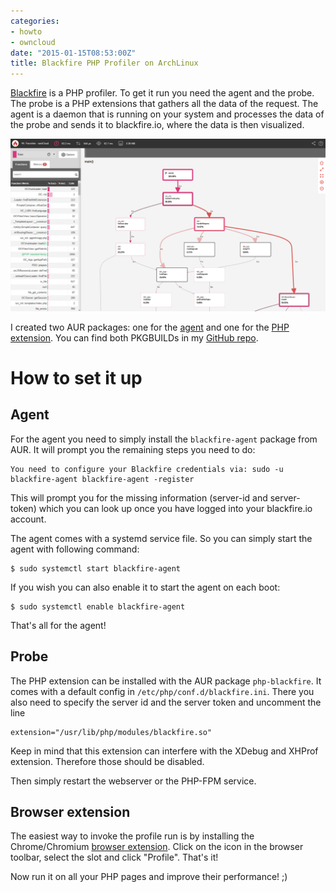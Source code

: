 ```yaml
---
categories:
- howto
- owncloud
date: "2015-01-15T08:53:00Z"
title: Blackfire PHP Profiler on ArchLinux
---
```


[Blackfire](https://blackfire.io) is a PHP profiler. To get it run you need the agent and the probe. The probe is a PHP extensions that gathers all the data of the request. The agent is a daemon that is running on your system and processes the data of the probe and sends it to blackfire.io, where the data is then visualized.

![Profile run](/images/2015-01-15-blackfire-profiler.png)

I created two AUR packages: one for the [agent](https://aur.archlinux.org/packages/blackfire-agent/) and one for the [PHP extension](https://aur.archlinux.org/packages/php-blackfire/). You can find both PKGBUILDs in my [GitHub repo](https://github.com/MorrisJobke/aur-packages).

# How to set it up

## Agent

For the agent you need to simply install the `blackfire-agent` package from AUR. It will prompt you the remaining steps you need to do:

	You need to configure your Blackfire credentials via: sudo -u blackfire-agent blackfire-agent -register

This will prompt you for the missing information (server-id and server-token) which you can look up once you have logged into your blackfire.io account.

The agent comes with a systemd service file. So you can simply start the agent with following command:

	$ sudo systemctl start blackfire-agent

If you wish you can also enable it to start the agent on each boot:

	$ sudo systemctl enable blackfire-agent

That's all for the agent!

## Probe

The PHP extension can be installed with the AUR package `php-blackfire`. It comes with a default config in `/etc/php/conf.d/blackfire.ini`. There you also need to specify the server id and the server token and uncomment the line

	extension="/usr/lib/php/modules/blackfire.so"

Keep in mind that this extension can interfere with the XDebug and XHProf extension. Therefore those should be disabled.

Then simply restart the webserver or the PHP-FPM service.

## Browser extension

The easiest way to invoke the profile run is by installing the Chrome/Chromium [browser extension](https://chrome.google.com/webstore/detail/blackfire-companion/miefikpgahefdbcgoiicnmpbeeomffld). Click on the icon in the browser toolbar, select the slot and click "Profile". That's it!

Now run it on all your PHP pages and improve their performance! ;)
